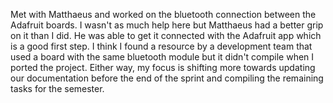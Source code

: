 Met with Matthaeus and worked on the bluetooth connection between the Adafruit boards. I wasn't as much help here but Matthaeus had a better grip on it than I did. He was able to get it connected with the Adafruit app which is a good first step. I think I found a resource by a development team that used a board with the same bluetooth module but it didn't compile when I ported the project. Either way, my focus is shifting more towards updating our documentation before the end of the sprint and compiling the remaining tasks for the semester. 